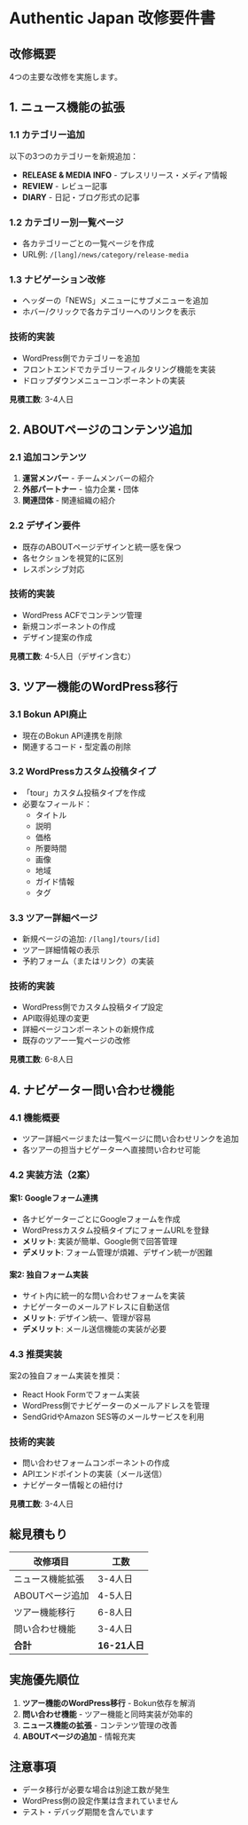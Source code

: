 # Authentic Japan 改修要件書

## 改修概要
4つの主要な改修を実施します。

## 1. ニュース機能の拡張

### 1.1 カテゴリー追加
以下の3つのカテゴリーを新規追加：
- **RELEASE & MEDIA INFO** - プレスリリース・メディア情報
- **REVIEW** - レビュー記事
- **DIARY** - 日記・ブログ形式の記事

### 1.2 カテゴリー別一覧ページ
- 各カテゴリーごとの一覧ページを作成
- URL例: `/[lang]/news/category/release-media`

### 1.3 ナビゲーション改修
- ヘッダーの「NEWS」メニューにサブメニューを追加
- ホバー/クリックで各カテゴリーへのリンクを表示

### 技術的実装
- WordPress側でカテゴリーを追加
- フロントエンドでカテゴリーフィルタリング機能を実装
- ドロップダウンメニューコンポーネントの実装

**見積工数**: 3-4人日

## 2. ABOUTページのコンテンツ追加

### 2.1 追加コンテンツ
1. **運営メンバー** - チームメンバーの紹介
2. **外部パートナー** - 協力企業・団体
3. **関連団体** - 関連組織の紹介

### 2.2 デザイン要件
- 既存のABOUTページデザインと統一感を保つ
- 各セクションを視覚的に区別
- レスポンシブ対応

### 技術的実装
- WordPress ACFでコンテンツ管理
- 新規コンポーネントの作成
- デザイン提案の作成

**見積工数**: 4-5人日（デザイン含む）

## 3. ツアー機能のWordPress移行

### 3.1 Bokun API廃止
- 現在のBokun API連携を削除
- 関連するコード・型定義の削除

### 3.2 WordPressカスタム投稿タイプ
- 「tour」カスタム投稿タイプを作成
- 必要なフィールド：
  - タイトル
  - 説明
  - 価格
  - 所要時間
  - 画像
  - 地域
  - ガイド情報
  - タグ

### 3.3 ツアー詳細ページ
- 新規ページの追加: `/[lang]/tours/[id]`
- ツアー詳細情報の表示
- 予約フォーム（またはリンク）の実装

### 技術的実装
- WordPress側でカスタム投稿タイプ設定
- API取得処理の変更
- 詳細ページコンポーネントの新規作成
- 既存のツアー一覧ページの改修

**見積工数**: 6-8人日

## 4. ナビゲーター問い合わせ機能

### 4.1 機能概要
- ツアー詳細ページまたは一覧ページに問い合わせリンクを追加
- 各ツアーの担当ナビゲーターへ直接問い合わせ可能

### 4.2 実装方法（2案）

#### 案1: Googleフォーム連携
- 各ナビゲーターごとにGoogleフォームを作成
- WordPressカスタム投稿タイプにフォームURLを登録
- **メリット**: 実装が簡単、Google側で回答管理
- **デメリット**: フォーム管理が煩雑、デザイン統一が困難

#### 案2: 独自フォーム実装
- サイト内に統一的な問い合わせフォームを実装
- ナビゲーターのメールアドレスに自動送信
- **メリット**: デザイン統一、管理が容易
- **デメリット**: メール送信機能の実装が必要

### 4.3 推奨実装
案2の独自フォーム実装を推奨：
- React Hook Formでフォーム実装
- WordPress側でナビゲーターのメールアドレスを管理
- SendGridやAmazon SES等のメールサービスを利用

### 技術的実装
- 問い合わせフォームコンポーネントの作成
- APIエンドポイントの実装（メール送信）
- ナビゲーター情報との紐付け

**見積工数**: 3-4人日

## 総見積もり

| 改修項目 | 工数 |
|---------|------|
| ニュース機能拡張 | 3-4人日 |
| ABOUTページ追加 | 4-5人日 |
| ツアー機能移行 | 6-8人日 |
| 問い合わせ機能 | 3-4人日 |
| **合計** | **16-21人日** |

## 実施優先順位

1. **ツアー機能のWordPress移行** - Bokun依存を解消
2. **問い合わせ機能** - ツアー機能と同時実装が効率的
3. **ニュース機能の拡張** - コンテンツ管理の改善
4. **ABOUTページの追加** - 情報充実

## 注意事項

- データ移行が必要な場合は別途工数が発生
- WordPress側の設定作業は含まれていません
- テスト・デバッグ期間を含んでいます